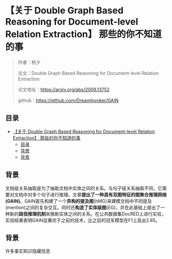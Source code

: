 # 【关于 Double Graph Based Reasoning for Document-level Relation Extraction】 那些的你不知道的事

> 作者：杨夕
> 
> 论文：Double Graph Based Reasoning for Document-level Relation Extraction
> 
> 论文地址：https://arxiv.org/abs/2009.13752
> 
> github：https://github.com/DreamInvoker/GAIN

## 目录

- [【关于 Double Graph Based Reasoning for Document-level Relation Extraction】 那些的你不知道的事](#关于-double-graph-based-reasoning-for-document-level-relation-extraction-那些的你不知道的事)
  - [目录](#目录)
  - [背景](#背景)
  - [背景](#背景-1)

## 背景

文档级关系抽取是为了抽取文档中实体之间的关系。与句子级关系抽取不同，它需要对文档中对多个句子进行推理。文章**提出了一种具有双图特征的图聚合推理网络(GAIN)**。GAIN首先构建了一个**异构的提及图**(hMG)来建模文档中不同提及(mention)之间的复杂交互。同时还**构造了实体级图**(EG)，并在此基础上提出了一种新的**路径推理机制**来推断实体之间的关系。在公共数据集DocRED上进行实验，实验结果表明GAIN显著优于之前的技术，比之前的冠军模型在F1上高出2.85。

## 背景

许多事实知识隐藏信息




